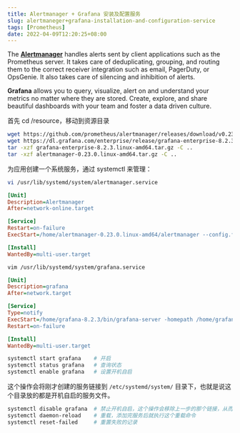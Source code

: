 ```yaml
---
title: Alertmanager + Grafana 安装及配置服务
slug: alertmaneger+grafana-installation-and-configuration-service
tags: [Prometheus]
date: 2022-04-09T12:20:25+08:00
---
```


The [**Alertmanager**](https://github.com/prometheus/alertmanager) handles alerts sent by client applications such as the Prometheus server. It takes care of deduplicating, grouping, and routing them to the correct receiver integration such as email, PagerDuty, or OpsGenie. It also takes care of silencing and inhibition of alerts.

**Grafana** allows you to query, visualize, alert on and understand your metrics no matter where they are stored. Create, explore, and share beautiful dashboards with your team and foster a data driven culture.

<!--more-->

首先 cd /resource，移动到资源目录

```bash
wget https://github.com/prometheus/alertmanager/releases/download/v0.23.0/alertmanager-0.23.0.linux-amd64.tar.gz
wget https://dl.grafana.com/enterprise/release/grafana-enterprise-8.2.3.linux-amd64.tar.gz
tar -xzf grafana-enterprise-8.2.3.linux-amd64.tar.gz -C ..
tar -xzf alertmanager-0.23.0.linux-amd64.tar.gz -C ..
```

为应用创建一个系统服务，通过 systemctl 来管理：

```bash
vi /usr/lib/systemd/system/alertmanager.service
```

```ini
[Unit]
Description=Alertmanager
After=network-online.target

[Service]
Restart=on-failure
ExecStart=/home/alertmanager-0.23.0.linux-amd64/alertmanager --config.file=/home/alertmanager-0.23.0.linux-amd64/alertmanager.yml

[Install]
WantedBy=multi-user.target
```

```bash
vim /usr/lib/systemd/system/grafana.service
```

```ini
[Unit]
Description=grafana
After=network.target

[Service]
Type=notify
ExecStart=/home/grafana-8.2.3/bin/grafana-server -homepath /home/grafana-8.2.3
Restart=on-failure

[Install]
WantedBy=multi-user.target
```

```bash
systemctl start grafana    # 开启
systemctl status grafana   # 查询状态
systemctl enable grafana   # 设置开机自启
```

这个操作会将刚才创建的服务链接到 `/etc/systemd/system/` 目录下，也就是说这个目录放的都是开机自启的服务文件。

```bash
systemctl disable grafana  # 禁止开机自启，这个操作会移除上一步的那个链接，从而实现取消开机自启
systemctl daemon-reload    # 重载，添加完服务后就执行这个重载命令
systemctl reset-failed     # 重置失败的记录
```